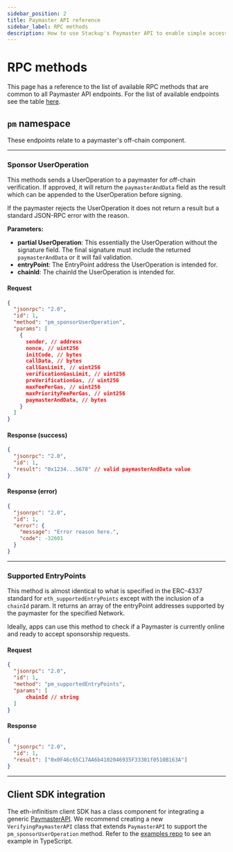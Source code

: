 ```yaml
---
sidebar_position: 2
title: Paymaster API reference
sidebar_label: RPC methods
description: How to use Stackup's Paymaster API to enable simple access to gasless transactions for your ERC-4337 accounts.
---
```


# RPC methods

This page has a reference to the list of available RPC methods that are common to all Paymaster API endpoints. For the list of available endpoints see the table [here](./introduction#stackup-paymaster-api).

## `pm` namespace

These endpoints relate to a paymaster's off-chain component.

---

### Sponsor UserOperation

This methods sends a UserOperation to a paymaster for off-chain verification. If approved, it will return the `paymasterAndData` field as the result which can be appended to the UserOperation before signing.

If the paymaster rejects the UserOperation it does not return a result but a standard JSON-RPC error with the reason.

**Parameters:**

- **partial UserOperation**: This essentially the UserOperation without the signature field. The final signature must include the returned `paymasterAndData` or it will fail validation.
- **entryPoint**: The EntryPoint address the UserOperation is intended for.
- **chainId**: The chainId the UserOperation is intended for.

#### Request

```json
{
  "jsonrpc": "2.0",
  "id": 1,
  "method": "pm_sponsorUserOperation",
  "params": [
    {
      sender, // address
      nonce, // uint256
      initCode, // bytes
      callData, // bytes
      callGasLimit, // uint256
      verificationGasLimit, // uint256
      preVerificationGas, // uint256
      maxFeePerGas, // uint256
      maxPriorityFeePerGas, // uint256
      paymasterAndData, // bytes
    }
  ]
}
```

#### Response (success)

```json
{
  "jsonrpc": "2.0",
  "id": 1,
  "result": "0x1234...5678" // valid paymasterAndData value
}
```

#### Response (error)

```json
{
  "jsonrpc": "2.0",
  "id": 1,
  "error": {
    "message": "Error reason here.",
    "code": -32601
  }
}
```

---

### Supported EntryPoints

This method is almost identical to what is specified in the ERC-4337 standard for `eth_supportedEntryPoints` except with the inclusion of a `chainId` param. It returns an array of the entryPoint addresses supported by the paymaster for the specified Network.

Ideally, apps can use this method to check if a Paymaster is currently online and ready to accept sponsorship requests.

#### Request

```json
{
  "jsonrpc": "2.0",
  "id": 1,
  "method": "pm_supportedEntryPoints",
  "params": [
      chainId // string
  ]
}
```

#### Response

```json
{
  "jsonrpc": "2.0",
  "id": 1,
  "result": ["0x0F46c65C17AA6b4102046935F33301f0510B163A"]
}
```

---

## Client SDK integration

The eth-infinitism client SDK has a class component for integrating a generic [PaymasterAPI](https://github.com/eth-infinitism/bundler/blob/main/packages/sdk/src/PaymasterAPI.ts). We recommend creating a new `VerifyingPaymasterAPI` class that extends `PaymasterAPI` to support the `pm_sponsorUserOperation` method. Refer to the [examples repo](https://github.com/stackup-wallet/erc-4337-examples/blob/main/src/getPaymaster.ts#L17) to see an example in TypeScript.
